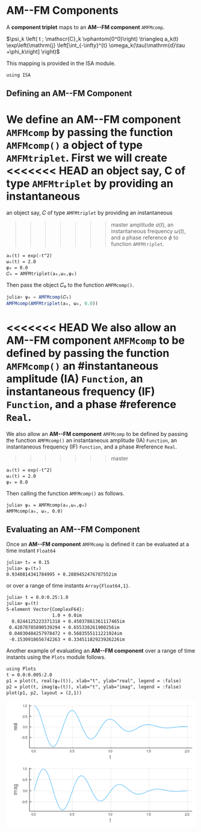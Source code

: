 # AM--FM Components

A **component triplet**  maps to an **AM--FM component** `AMFMcomp`.

$\psi_k \left( t ; \mathscr{C}_k \vphantom{0^0}\right) \triangleq a_k(t) \exp\left(\mathrm{j} \left[\int_{-\infty}^{t} \omega_k(\tau)\mathrm{d}\tau +\phi_k\right] \right)$

This mapping is provided in the ISA module.
```
using ISA
```

## Defining an AM--FM Component
We define an **AM--FM component** `AMFMcomp` by passing the function
`AMFMcomp()` a object of type `AMFMtriplet`. First we will create
<<<<<<< HEAD
an object say, C of type `AMFMtriplet` by providing an instantaneous
=======
an object say, 𝐶 of type `AMFMtriplet` by providing an instantaneous
>>>>>>> master
amplitude $a(t)$, an instantaneous frequency $\omega(t)$,
and a phase reference $\phi$ to function `AMFMtriplet`.
```
a₀(t) = exp(-t^2)
ω₀(t) = 2.0
φ₀ = 0.0
𝐶₀ = AMFMtriplet(a₀,ω₀,φ₀)
```
Then pass the object 𝐶₀ to the function `AMFMcomp()`.
```julia codeSnippet
julia> ψ₀ = AMFMcomp(𝐶₀)
AMFMcomp(AMFMtriplet(a₀, ω₀, 0.0))
```

<<<<<<< HEAD
We also allow an **AM--FM component** `AMFMcomp` to be defined by passing the function `AMFMcomp()` an #instantaneous amplitude (IA) `Function`, an instantaneous frequency (IF) `Function`, and a phase #reference `Real`.
=======
We also allow an **AM--FM component** `AMFMcomp` to be defined by passing the function `AMFMcomp()` an instantaneous amplitude (IA) `Function`, an instantaneous frequency (IF) `Function`, and a phase #reference `Real`.
>>>>>>> master
```
a₀(t) = exp(-t^2)
ω₀(t) = 2.0
φ₀ = 0.0
```
Then calling the function `AMFMcomp()` as follows.
```
julia> ψ₀ = AMFMcomp(a₀,ω₀,φ₀)
AMFMcomp(a₀, ω₀, 0.0)
```


## Evaluating an AM--FM Component
Once an  **AM--FM component** `AMFMcomp` is defined it can be evaluated at a time instant `Float64`
```
julia> t₀ = 0.15
julia> ψ₀(t₀)
0.9340814341784995 + 0.2889452476787552im
```
or over a range of time instants `Array{Float64,1}`.
```
julia> t = 0.0:0.25:1.0
julia> ψ₀(t)
5-element Vector{ComplexF64}:
                 1.0 + 0.0im
  0.8244125223371318 + 0.45037861361117465im
 0.42078785890539294 + 0.655338261900256im
 0.04030484257978472 + 0.5683555111221924im
 -0.1530918656742263 + 0.33451182923926226im
```

Another example of evaluating an **AM--FM component** over a range of time instants using the `Plots` module follows.
```
using Plots
t = 0.0:0.005:2.0
p1 = plot(t, real(ψ₀(t)), xlab="t", ylab="real", legend = :false)
p2 = plot(t, imag(ψ₀(t)), xlab="t", ylab="imag", legend = :false)
plot(p1, p2, layout = (2,1))
```
[![](https://raw.githubusercontent.com/ssandova/ISAdocs/master/images/CompEval.png)](https://raw.githubusercontent.com/ssandova/ISAdocs/master/images/CompEval.png)
